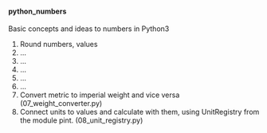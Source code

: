<h4>python_numbers</h4>
<p>Basic concepts and ideas to numbers in Python3</p>
<ol>
<li>Round numbers, values</li>
<li>...</li>
<li>...</li>
<li>...</li>
<li>...</li>
<li>...</li>
<li>Convert metric to imperial weight and vice versa (07_weight_converter.py)</li>
<li>Connect units to values and calculate with them, using UnitRegistry from the module pint. (08_unit_registry.py)</li>
</ol>
